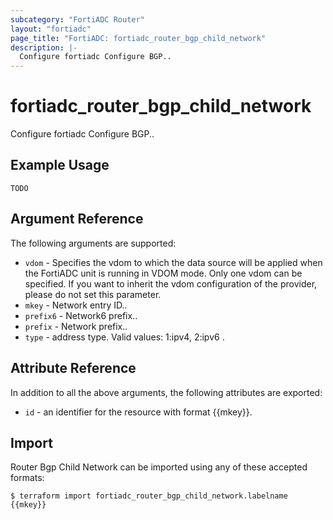 ```yaml
---
subcategory: "FortiADC Router"
layout: "fortiadc"
page_title: "FortiADC: fortiadc_router_bgp_child_network"
description: |-
  Configure fortiadc Configure BGP..
---
```


# fortiadc_router_bgp_child_network
Configure fortiadc Configure BGP..

## Example Usage
```hcl
TODO
```

## Argument Reference

The following arguments are supported:

* `vdom` - Specifies the vdom to which the data source will be applied when the FortiADC unit is running in VDOM mode. Only one vdom can be specified. If you want to inherit the vdom configuration of the provider, please do not set this parameter.
* `mkey` - Network entry ID..
* `prefix6` - Network6 prefix.. 
* `prefix` - Network prefix.. 
* `type` - address type. Valid values: 1:ipv4, 2:ipv6 .

## Attribute Reference

In addition to all the above arguments, the following attributes are exported:
* `id` - an identifier for the resource with format {{mkey}}.

## Import
 Router Bgp Child Network can be imported using any of these accepted formats:
```
$ terraform import fortiadc_router_bgp_child_network.labelname {{mkey}}
```
